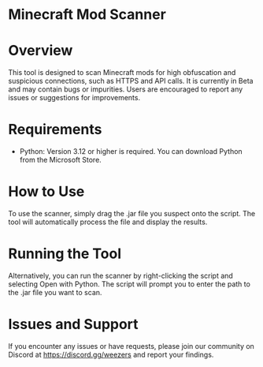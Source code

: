 # Minecraft Mod Scanner
# Overview
This tool is designed to scan Minecraft mods for high obfuscation and suspicious connections, such as HTTPS and API calls. It is currently in Beta and may contain bugs or impurities. Users are encouraged to report any issues or suggestions for improvements.

# Requirements
- Python: Version 3.12 or higher is required. You can download Python from the Microsoft Store.
# How to Use
To use the scanner, simply drag the .jar file you suspect onto the script. The tool will automatically process the file and display the results.

# Running the Tool
Alternatively, you can run the scanner by right-clicking the script and selecting Open with Python. The script will prompt you to enter the path to the .jar file you want to scan.

# Issues and Support
If you encounter any issues or have requests, please join our community on Discord at https://discord.gg/weezers and report your findings.

